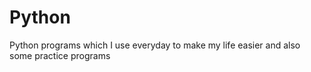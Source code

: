# Python
Python programs which I use everyday to make my life easier and also some practice programs

